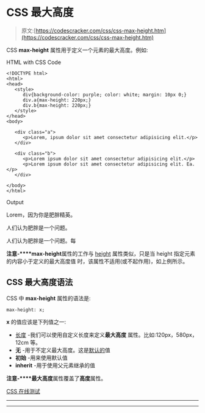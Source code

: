 # CSS 最大高度

> 原文:[https://codescracker.com/css/css-max-height.htm](https://codescracker.com/css/css-max-height.htm)

CSS **max-height** 属性用于定义一个元素的最大高度。例如:

HTML with CSS Code

```
<!DOCTYPE html>
<html>
<head>
   <style>
      div{background-color: purple; color: white; margin: 10px 0;}
      div.a{max-height: 220px;}
      div.b{max-height: 220px;}
   </style>
</head>
<body>

   <div class="a">
      <p>Lorem, ipsum dolor sit amet consectetur adipisicing elit.</p>
   </div>

   <div class="b">
      <p>Lorem ipsum dolor sit amet consectetur adipisicing elit.</p>
      <p>Lorem ipsum dolor sit amet consectetur adipisicing elit. Ea.</p>
   </div>

</body>
</html>
```

Output

Lorem，因为你是肥胖精英。

人们认为肥胖是一个问题。

人们认为肥胖是一个问题。每

**注意-****max-height**属性的工作与 [height](/css/css-height.htm) 属性类似，只是当 height 指定元素的内容小于定义的最大高度值 时，该属性不适用(或不起作用)，如上例所示。

## CSS 最大高度语法

CSS 中 **max-height** 属性的语法是:

```
max-height: x;
```

**x** 的值应该是下列值之一:

*   [长度](/css/css-length-units.htm) -我们可以使用自定义长度来定义**最大高度** 属性。比如:120px，580px，12cm 等。
*   **无** -用于不定义最大高度。这是<u>默认的</u>值
*   **初始** -用来使用默认值
*   **inherit** -用于使用父元素继承的值

**注意-****最大高度**属性覆盖了**高度**属性。

[CSS 在线测试](/exam/showtest.php?subid=5)

* * *

* * *